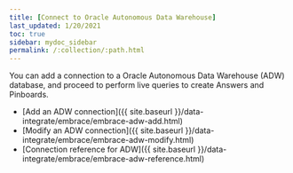 ```yaml
---
title: [Connect to Oracle Autonomous Data Warehouse]
last_updated: 1/20/2021
toc: true
sidebar: mydoc_sidebar
permalink: /:collection/:path.html
---
```

You can add a connection to a Oracle Autonomous Data Warehouse (ADW) database, and proceed to perform live queries to create Answers and Pinboards.

- [Add an ADW connection]({{ site.baseurl }}/data-integrate/embrace/embrace-adw-add.html)
- [Modify an ADW connection]({{ site.baseurl }}/data-integrate/embrace/embrace-adw-modify.html)
- [Connection reference for ADW]({{ site.baseurl }}/data-integrate/embrace/embrace-adw-reference.html)
